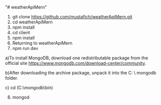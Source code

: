 
"# weatherApiMern" 

1) git clone https://github.com/mustafich/weatherApiMern.git
2) cd weatherApiMern
3) npm install
4) cd client  
5) npm install
6) Returning to weatherApiMern
7) npm run dev

a)To install MongoDB, download one redistributable package from the official site https://www.mongodb.com/download-center/community.

b)After downloading the archive package, unpack it into the C: \ mongodb folder.

c) cd (C:\mongodb\bin)

8) mongod
